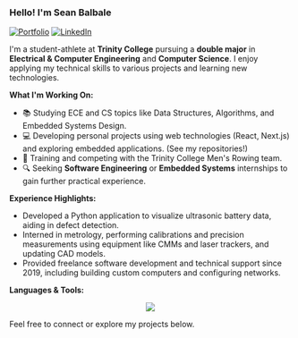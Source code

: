 ### Hello! I'm Sean Balbale

[![Portfolio](https://img.shields.io/badge/Portfolio-cherrybrooknetworks.dev-blue)](https://cherrybrooknetworks.dev)
[![LinkedIn](https://img.shields.io/badge/LinkedIn-Sean%20Balbale-blue)](https://www.linkedin.com/in/seanbalbale/)

I'm a student-athlete at **Trinity College** pursuing a **double major** in **Electrical & Computer Engineering** and **Computer Science**. I enjoy applying my technical skills to various projects and learning new technologies.

**What I'm Working On:**
* 📚 Studying ECE and CS topics like Data Structures, Algorithms, and Embedded Systems Design.
* 💻 Developing personal projects using web technologies (React, Next.js) and exploring embedded applications. (See my repositories!)
* 🚣 Training and competing with the Trinity College Men's Rowing team.
* 🔍 Seeking **Software Engineering** or **Embedded Systems** internships to gain further practical experience.

**Experience Highlights:**
* Developed a Python application to visualize ultrasonic battery data, aiding in defect detection.
* Interned in metrology, performing calibrations and precision measurements using equipment like CMMs and laser trackers, and updating CAD models.
* Provided freelance software development and technical support since 2019, including building custom computers and configuring networks.

**Languages & Tools:**
<p align="center">
    <img src="https://skillicons.dev/icons?i=python,java,cpp,js,react,nextjs,tailwind,html,css,arduino,linux,git,googlecloud,matlab" />
    </p>

Feel free to connect or explore my projects below.
